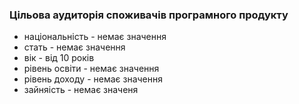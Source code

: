 ### Цільова аудиторія споживачів програмного продукту
+ національність - немає значення
+ стать - немає значення
+ вік - від 10 років
+ рівень освіти - немає значення 
+ рівень доходу - немає значення
+ зайняість - немає значеня
